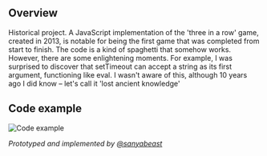 ## Overview

Historical project. A JavaScript implementation of the 'three in a row' game, created in 2013, is notable for being the first game that was completed from start to finish. The code is a kind of spaghetti that somehow works. However, there are some enlightening moments. For example, I was surprised to discover that setTimeout can accept a string as its first argument, functioning like eval. I wasn't aware of this, although 10 years ago I did know – let's call it 'lost ancient knowledge'

## Code example

![Code example](assets/docs/image/spaghettic_code_a1.png "Code example")

*Prototyped and implemented by [@sanyabeast](mailto:a.gvrnsk@gmail.com?subject=chronicle)*